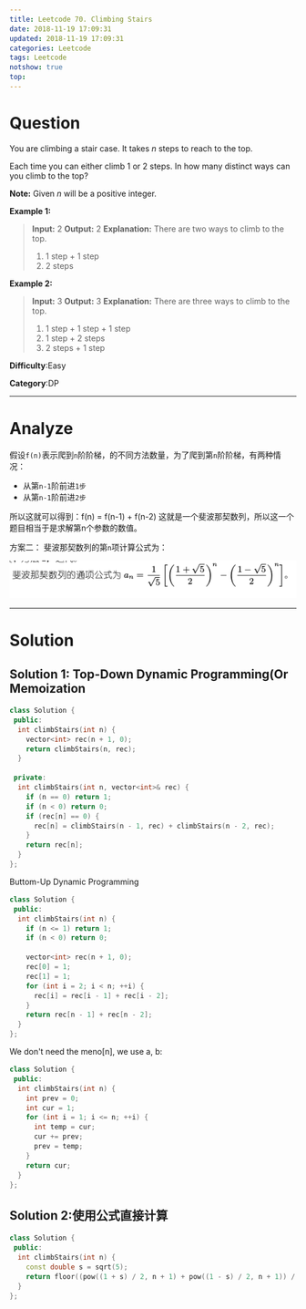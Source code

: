```yaml
---
title: Leetcode 70. Climbing Stairs
date: 2018-11-19 17:09:31
updated: 2018-11-19 17:09:31
categories: Leetcode
tags: Leetcode
notshow: true
top:
---
```


# Question

You are climbing a stair case. It takes  _n_  steps to reach to the top.

Each time you can either climb 1 or 2 steps. In how many distinct ways can you climb to the top?

**Note:**  Given  _n_  will be a positive integer.

**Example 1:**

> **Input:** 2
> **Output:** 2
> **Explanation:** There are two ways to climb to the top.
> 1. 1 step + 1 step
> 2. 2 steps

**Example 2:**

> **Input:** 3
> **Output:** 3
> **Explanation:** There are three ways to climb to the top.
> 1. 1 step + 1 step + 1 step
> 2. 1 step + 2 steps
> 3. 2 steps + 1 step

**Difficulty**:Easy

**Category**:DP

<!-- more -->

------------

# Analyze

假设`f(n)`表示爬到`n`阶阶梯，的不同方法数量，为了爬到第`n`阶阶梯，有两种情况：

- 从第`n-1`阶前进`1步`
- 从第`n-1`阶前进`2步`

所以这就可以得到：f(n) = f(n-1) + f(n-2)
这就是一个斐波那契数列，所以这一个题目相当于是求解第n个参数的数值。

方案二： 斐波那契数列的第`n`项计算公式为：

![](/images/in-post/2018-11-19-Leetcode-70-Climbing-Stairs/2018-11-19-18-19-42.png)

------------

# Solution

## Solution 1: Top-Down Dynamic Programming(Or Memoization

```cpp
class Solution {
 public:
  int climbStairs(int n) {
    vector<int> rec(n + 1, 0);
    return climbStairs(n, rec);
  }

 private:
  int climbStairs(int n, vector<int>& rec) {
    if (n == 0) return 1;
    if (n < 0) return 0;
    if (rec[n] == 0) {
      rec[n] = climbStairs(n - 1, rec) + climbStairs(n - 2, rec);
    }
    return rec[n];
  }
};
```

Buttom-Up Dynamic Programming

```cpp
class Solution {
 public:
  int climbStairs(int n) {
    if (n <= 1) return 1;
    if (n < 0) return 0;

    vector<int> rec(n + 1, 0);
    rec[0] = 1;
    rec[1] = 1;
    for (int i = 2; i < n; ++i) {
      rec[i] = rec[i - 1] + rec[i - 2];
    }
    return rec[n - 1] + rec[n - 2];
  }
};
```

We don't need the meno[n], we use a, b:

```cpp
class Solution {
 public:
  int climbStairs(int n) {
    int prev = 0;
    int cur = 1;
    for (int i = 1; i <= n; ++i) {
      int temp = cur;
      cur += prev;
      prev = temp;
    }
    return cur;
  }
};
```

## Solution 2:使用公式直接计算

```cpp
class Solution {
 public:
  int climbStairs(int n) {
    const double s = sqrt(5);
    return floor((pow((1 + s) / 2, n + 1) + pow((1 - s) / 2, n + 1)) / s + 0.5);
  }
};
```